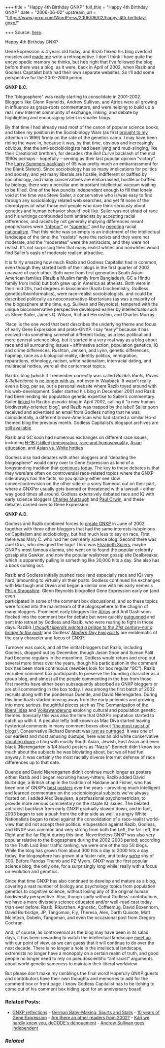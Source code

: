 +++
title = "Happy 4th Birthday GNXP"
full_title = "Happy 4th Birthday GNXP"
date = "2006-06-02"
upstream_url = "https://www.gnxp.com/WordPress/2006/06/02/happy-4th-birthday-gnxp/"

+++
Source: [here](https://www.gnxp.com/WordPress/2006/06/02/happy-4th-birthday-gnxp/).

Happy 4th Birthday GNXP

Gene Expression is 4 years old today, and Razib flexed his blog overlord muscles and [made me](https://www.gnxp.com/blog/2006/05/gnxp-reflections.php) write a retrospective. I don’t think I have quite the encyclopedic memory he thinks, but he’s right that I’ve followed the blog before there was a blog, as it were, back in April of 2002, when Razib and Godless Capitalist both had their own separate websites. So I’ll add some perspective for the 2002-2003 period.

**GNXP B.C.**

The “blogosphere” was really starting to consolidate in 2001-2002. Bloggers like Glenn Reynolds, Andrew Sullivan, and Atrios were all growing in influence as grass-roots commentators, and were helping to build up a real, new Internet community of exchange, linking, and debate by highlighting and encouraging talent in smaller blogs.

By that time I had already read most of the canon of popular science books, and taken my position in the Sociobiology Wars (as first [brought to my](https://www.gnxp.com/MT2/archives/003368.html) attention in 1999) firmly on the side of the genetics camp. I may have been riding the wave in, because it was, by that time, obvious and increasingly obvious, that the anti-sociobiologists had been lying and mud-slinging, like their Creationist brethren, for decades (the *Bell Curve* backlash of the mid 1990s perhaps – hopefully – serving as their last popular opinion “victory”. The [Larry Summers backlash](https://www.gnxp.com/MT2/archives/003491.html) of 05 was pretty much an embarrassment for the Blank Slaters). Since sociobiology has so many implications for politics and society, and yet many liberals are hostile, indifferent or baffled by sociobiology, and many conservatives are embarrassed, hostile or baffled by biology, there was a peculiar and important intellectual vacuum waiting to be filled. One of the few pundits independent enough to fill that lonely void at the time was Steve Sailer, a conservative who is/was easy to find through any sociobiology related web searches, and yet fit none of the stereotypes of what those evil people who dare think seriously about genetics and human behavior should look like. Sailer was not afraid of race and his writings confounded both antiracists by accepting racial differences, and racists by not generally implying differences meant people/races were [“inferior”](http://www.isteve.com/blackath.htm) or [“superior”](http://www.nationalreview.com/08apr96/feature.html) and by [rejecting](http://www.isteve.com/amazon-book-reviews-hbd.htm#Michael%20Levin%20--%20Why%20Race%20Matters) racial [nationalism](http://www.vdare.com/sailer/051008_round2.htm). That this niche was so empty is an indictment of the intellectual landscape of the time: the “realists” were the racists and they were not moderate, and the “moderates” were the antiracists, and they were not realist. It’s not surprising then that many realist whites and nonwhites would find Sailer’s oasis of moderate realism attractive.

It is fairly amazing how much Razib and Godless Capitalist had in common, even though they started both of their blogs in the first quarter of 2002 unaware of each other. Both were from first generation South Asian-American families (Razib a Muslim family from Bangladesh, GC a Hindu family from India) but both grew up in America as atheists. Both were in their mid 20s, had degrees in bioscience (Razib biochemistry, Godless genetics/bioinformatics), were race-realist sociobiologists, and could be described politically as neoconservative-libertarians (as was a majority of the blogosphere at the time, e.g. Sullivan and Reynolds), tempered with the unique bioconservative perspective developed earlier by intellectuals such as Steve Sailer, James Q. Wilson, Richard Herrnstein, and Charles Murray.

‘Race’ is the one word that best describes the underlying theme and focus of early Gene Expression and proto-GNXP. I say “early” because it has evolved into something somewhat different today, as a less political and more general science blog, but it started in a very real way as a blog about race and all surrounding issues – affirmative action, population genetics, IQ and crime differences, Rushton, Jensen, and Lynn, genetic differences, hapmap, race as a biological reality, identity politics, immigration, reparations, ethnology, racism, white nationalism, interracial dating, and multiracial hotties, were all the centermost topics.

Razib’s blog (which if I remember correctly was called *Razib’s Rants, Raves. & Reflections*) is [no longer with us](http://.kattare.com/jsp/blog.jsp#), not even in Wayback. It wasn’t really even a blog, per se, but a personal website where Razib toyed around with his web-development. Sailer started his blog in December 2001 and Razib had been lending his population genetic expertise to Sailer’s commentary. Sailer [linked](http://www.isteve.com/Web%20Exclusives%20Archive-MarApr2002.htm) to Razib’s pseudo-blog in April 2002, calling it “a new human biodiversity-oriented blog”, and Razib was trapped by the label! Sailer soon received and advertised an email from Godless noting that he was, coincidentally, a different brown-American who had started a similar Hb-d themed blog the previous month. Godless Capitalist’s blogspot archives are [still available](https://www.capitalist.blogspot.com/).

Razib and GC soon had numerous exchanges on different race issues, including [H-1B (skilled) immigration](https://www.capitalist.blogspot.com/2002_04_01_capitalist_archive.html#85005236), [race and homosexuality](https://www.capitalist.blogspot.com/2002_04_01_capitalist_archive.html#385043538), [Asian education](https://www.capitalist.blogspot.com/2002_04_01_capitalist_archive.html#85008533), and [Asian vs. White hotties](https://www.capitalist.blogspot.com/2002_04_01_capitalist_archive.html#385014336)

Godless also had debates with other bloggers and “debating the blogosphere” would carry over to Gene Expression as kind of a longstanding tradition that [continues today](https://ovsc.blogspot.com/2006/04/race-v-racialization.html). The key to these debates is that they were/are often on controversial race-related topics where the GNXP side always has the facts, so you quickly either see slow conversion/revision on the other side or a sorry flameout out on their part, where a GNXPer usually gets banned or threatened with a lawsuit – either way good times all around. Godless extensively debated race and IQ with early science bloggers [Charles Murtaugh](https://www.capitalist.blogspot.com/2002_04_01_capitalist_archive.html#385027251) and [Paul Orwin](https://www.capitalist.blogspot.com/2002_04_01_capitalist_archive.html#385022952), and these debates carried over to Gene Expression.

**GNXP A.D.**

Godless and Razib combined forces to [create GNXP](https://gnxp.blogspot.com/2002_06_01_gnxp_archive.html#85137099) in June of 2002, together with three other bloggers that had the same interests in/opinions on Capitalism and sociobiology, but had much less to say on race. First there was Mary C. who had her own early science blog. Second there was Joel Grus, who designed the logo! Third was [Elizabeth Spiers](https://en.wikipedia.org/wiki/Elizabeth_Spiers), maybe GNXP’s most famous alumna, she went on to found the popular celebrity gossip site Gawker, and now the popular wallstreet gossip site Dealbreaker, which is apparently pulling in something like 30,000 hits a day. She also has a book coming out.

Razib and Godless initially pushed race (and especially race and IQ) very hard, amounting to virtually all their posts. Godless continued his exchanges with Murtaugh and Orwin and began a similar one with his early nemesis [Philip Shropshire](https://gnxp.blogspot.com/2002_08_01_gnxp_archive.html#85392977). Glenn Reynolds blogrolled Gene Expression early on (and even  
participated in some of the comment box discussions), and so these topics were forced into the mainstream of the blogospehere to the chagrin of many bloggers. Prominent early bloggers like [Atrios](https://gnxp.blogspot.com/2002_08_01_gnxp_archive.html#85390534) and Anil Dash soon flocked into the comment box for debate but were quickly [outgunned](http://rateyourmusic.com/yaccs/p/commentsn?blog_id=90000023218&blog_entry_id=85390534) and sent into retreat by Godless and Razib, who were rearing to fight in those days. Razib’s [*I thought liberals wanted a bridge to the 21st century-not a bridge to the past!*](https://gnxp.blogspot.com/2002_08_01_gnxp_archive.html#85392803) and Godless’ [*Modern Day Epicyclists*](https://gnxp.blogspot.com/2002_08_01_gnxp_archive.html#85387997) are emblematic of the early character and focus of GNXP.

Turnover was quick, and all the initital bloggers but Razib, including Godless, dropped out by December, though Jason Soon and Suman Palit had become regulars in the meantime. Godless would return and drop out several more times over the years, though his participation in the comment box has been more continuous (newbies look for box regular “GC”). Razib recruited comment box participants to preserve the founding character as a group blog, and almost all the people commenting in the box from those first months have either been subsequently absorbed as GNXP bloggers or are still commenting in the box today. I was among the first batch of 2002 recruits along with the ponderous Duende, and David Nierengarten. During this time Razib started moving away from the early polemics and growing into more serious, thoughtful pieces such as [The Germanization of the liberal idea](https://www.gnxp.com/MT2/archives/000419.html) and [Volkswanderung](https://www.gnxp.com/MT2/archives/000245.html) exploring cultural and population genetic themes. Ironically this was also the time that GNXP’s reputation started to catch up with it. A peculiar lefty troll known as Mac Diva started leaving hysterical comments in many comment boxes about [“the most racist of blogs”](https://www.gnxp.com/MT2/archives/000054.html). Conservative Richard Bennett was [just as outraged](https://www.gnxp.com/MT2/archives/000367.html). It was one of our earliest and most amusing dustups, here was an old white conservative [shouting down](https://www.gnxp.com/MT2/archives/000373.html) a blog with mostly South Asian, Jewish, East Asian and even black (Nierengarten is 1/4 black) posters as “Nazis”. Bennett didn’t know too much about the subjects he was bloviating about, but we all had fun anyway. It was certainly the most racially diverse Internet defense of race differences up to that date.

Duende and David Nierengarten didn’t continue much longer as posters either. Razib and I began recruiting heavy-hitters; Razib added David Burbridge, a British chap in the tradition of Haldane and Fisher, who has been one of GNXP’s [best posters](http://scienceblogs.com/gnxp/2006/05/davids_greatest_hits.php) over the years – providing much intelligent and learned commentary on the sociobiological subjects we’ve always fixated on. I added Alex Beaujean, a professional psychometrician, to provide more serious commentary on the staple IQ issues. The belated antiracist backlash from early GNXP gradually slowed down, and in fact, 2003 began to see a push from the other side as well, as angry White Nationalists began to rebel against the consolidation of a race-realist world-view that did not accept their politics. Vituperation against Razib, Godless, and GNXP was common and very strong from both the Left, the far Left, the Right and the far Right during this time. Nevertheless GNXP was also very popular relative to the blogosphere during the 2002-2003 period; according to the Truth Laid Bear traffic ranking, we were one of the top 50 blogs. While the blog has grown from about 300 hits a day to 3000 hits a day today, the blogosphere has grown at a faster rate, and today [we’re](http://truthlaidbear.com/TrafficRanking.php?start=251) shy of 300. Before Pandas Thumb and PZ Myers, GNXP was the first popular science blog, the only one, for a surprisingly long while, really with a focus on evolution and genetics.

Since that time GNXP has also continued to develop and mature as a blog, covering a vast number of biology and psychology topics from population genetics to cognitive science, without losing any of the original human biodiversity perspective. Also, though sadly without Godless’ contributions, we have a more diversely science educated and/or well-read cast today than ever before: Razib, Rikurzhen. Agnostic, Coffeemug, David Boxenhorn, David Burbridge, JP, Tangoman, Fly, Theresa, Alex, Darth Quixote, Matt McIntosh, Dobeln, Tangoman, and even the occasional post from Gregory Cochran.

And, of course, as controversial as the blog may have been in its salad days, it has been rewarding to watch the intellectual landscape [meet up](https://www.gnxp.com/MT2/archives/004085.html) with our point of view, as we can guess that it will continue to do over the next decade. There is no longer a hole in the intellectual landscape, extremists no longer have a monopoly on a certain realm of truth, and good people no longer need to rely on pseudoscientific “antiracist” arguments about world genetic sameness to maintain their liberal worldview.

But please don’t make my ramblings the final word! Hopefully GNXP guests and contributors have their own thoughts and memories to add for the comment box or front page. I know Godless Capitalist has to be itching to come out of his comment box hiding spot for an anniversary boast!

### Related Posts:

- [GNXP
  reflections](https://www.gnxp.com/WordPress/2006/05/22/gnxp-reflections/) - [German Baby-Making: Spurts and
  Stalls](https://www.gnxp.com/WordPress/2006/07/20/german-baby-making-spurts-and-stalls/) - [10 years of Gene
  Expression](https://www.gnxp.com/WordPress/2012/06/04/10-years-of-gene-expression/) - [Are there an other readers from
  2002?](https://www.gnxp.com/WordPress/2018/10/03/are-there-an-other-readers-from-2002/) - [Kári we hardly knew you, deCODE's
  dénouement](https://www.gnxp.com/WordPress/2010/02/15/kari-we-hardly-knew-you-decodes-denouement/) - [Andrew Sullivan goes
  independent](https://www.gnxp.com/WordPress/2013/01/03/andrew-sullivan-goes-independent/)

### *Related*

[](https://www.addtoany.com/add_to/facebook?linkurl=https%3A%2F%2Fwww.gnxp.com%2FWordPress%2F2006%2F06%2F02%2Fhappy-4th-birthday-gnxp%2F&linkname=Happy%204th%20Birthday%20GNXP "Facebook")[](https://www.addtoany.com/add_to/twitter?linkurl=https%3A%2F%2Fwww.gnxp.com%2FWordPress%2F2006%2F06%2F02%2Fhappy-4th-birthday-gnxp%2F&linkname=Happy%204th%20Birthday%20GNXP "Twitter")[](https://www.addtoany.com/add_to/email?linkurl=https%3A%2F%2Fwww.gnxp.com%2FWordPress%2F2006%2F06%2F02%2Fhappy-4th-birthday-gnxp%2F&linkname=Happy%204th%20Birthday%20GNXP "Email")[](https://www.addtoany.com/share)
